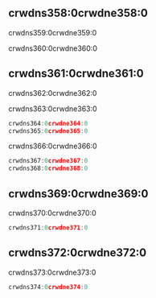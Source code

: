 ## crwdns358:0crwdne358:0

crwdns359:0crwdne359:0

crwdns360:0crwdne360:0

## crwdns361:0crwdne361:0

crwdns362:0crwdne362:0

crwdns363:0crwdne363:0

```go
crwdns364:0crwdne364:0
crwdns365:0crwdne365:0
```

crwdns366:0crwdne366:0

```go
crwdns367:0crwdne367:0
crwdns368:0crwdne368:0
```

## crwdns369:0crwdne369:0

crwdns370:0crwdne370:0

```go
crwdns371:0crwdne371:0
```

## crwdns372:0crwdne372:0

crwdns373:0crwdne373:0

```go
crwdns374:0crwdne374:0
```